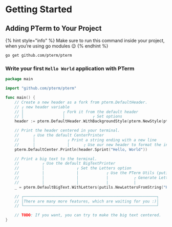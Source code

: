 # Getting Started

## Adding PTerm to Your Project

{% hint style="info" %}
Make sure to run this command inside your project, when you’re using go modules 😉
{% endhint %}

```bash
go get github.com/pterm/pterm
```

### Write your first `Hello World` application with PTerm

```go
package main

import "github.com/pterm/pterm"

func main() {
	// Create a new header as a fork from pterm.DefaultHeader.
	// ┌ new header variable
	// │                 ┌ Fork it from the default header
	// │                 │            ┌ Set options
	header := pterm.DefaultHeader.WithBackgroundStyle(pterm.NewStyle(pterm.BgRed))

	// Print the header centered in your terminal.
	//      ┌ Use the default CenterPrinter
	//      │              ┌ Print a string ending with a new line
	//      │              │      ┌ Use our new header to format the input string
	pterm.DefaultCenter.Println(header.Sprint("Hello, World"))

	// Print a big text to the terminal.
	//          ┌ Use the default BigTextPrinter
	//          │              ┌ Set the Letters option
	//          |              |            ┌ Use the PTerm Utils (putils) package to create objects faster
	//          │              │            |           ┌ Generate Letters from string
	//          │              │            |           |                        ┌ Render output to the console
	_ = pterm.DefaultBigText.WithLetters(putils.NewLettersFromString("Hello")).Render()

	// ┌──────────────────────────────────────────────────────────┐
	// │There are many more features, which are waiting for you :)│
	// └──────────────────────────────────────────────────────────┘

	// TODO: If you want, you can try to make the big text centered.
}
```

